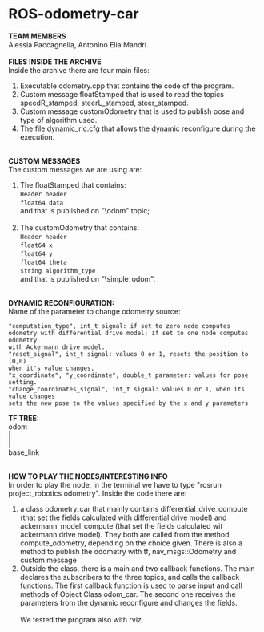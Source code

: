 # ROS-odometry-car

**TEAM MEMBERS**<br>
Alessia Paccagnella, Antonino Elia Mandri.<br><br>
**FILES INSIDE THE ARCHIVE**<br>
Inside the archive there are four main files:<br>
1) Executable odometry.cpp that contains the code of the program.<br>
2) Custom message floatStamped that is used to read the topics speedR_stamped, steerL_stamped, steer_stamped.<br>
3) Custom message customOdometry that is used to publish pose and type of algorithm used.<br>
4) The file dynamic_ric.cfg that allows the dynamic reconfigure during the execution.<br><br>

**CUSTOM MESSAGES**<br>
The custom messages we are using are:<br>
1) The floatStamped that contains:<br>
	```Header header```<br>
	```float64 data```<br>
and that is published on "\odom" topic;<br><br>
2) The customOdometry that contains:<br>
	```Header header```<br>
	```float64 x```<br>
	```float64 y```<br>
	```float64 theta```<br>
	```string algorithm_type```<br>
and that is published on "\simple_odom".<br><br>

**DYNAMIC RECONFIGURATION:**<br>
Name of the parameter to change odometry source:<br>

	"computation_type", int_t signal: if set to zero node computes 
	odometry with differential drive model; if set to one node computes odometry 
	with Ackermann drive model.
	"reset_signal", int_t signal: values 0 or 1, resets the position to (0,0)
	when it's value changes.
	"x_coordinate", "y_coordinate", double_t parameter: values for pose setting.
	"change_coordinates_signal", int_t signal: values 0 or 1, when its value changes
	sets the new pose to the values specified by the x and y parameters
**TF TREE:**<br>
	 odom<br>
	  |<br>
	  |<br>
	base_link<br><br>
	
**HOW TO PLAY THE NODES/INTERESTING INFO**<br>
In order to play the node, in the terminal we have to type "rosrun project_robotics odometry". Inside the code there are:<br>
1) a class odometry_car that mainly contains differential_drive_compute (that set the fields calculated with differential drive model) and ackermann_model_compute (that set the fields calculated wit ackermann drive model). They both are called from the method compute_odometry, depending on the choice given. There is also a method to publish the odometry with tf, nav_msgs::Odometry and custom message<br>
2) Outside the class, there is a main and two callback functions. The main declares the subscribers to the three topics, and calls the callback functions. The first callback function is used to parse input and call methods of Object Class odom_car. The second one receives the parameters from the dynamic reconfigure and changes the fields. <br><br>
We tested the program also with rviz.
